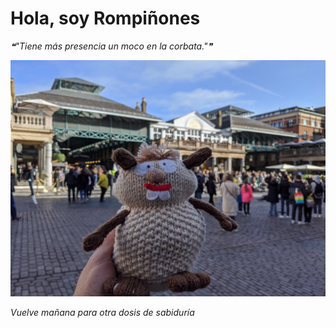 # Hola, soy Rompiñones

<!--STARTS_HERE_QUOTE_README-->
<i>❝"Tiene más presencia un moco en la corbata."❞</i>
<!--ENDS_HERE_QUOTE_README-->

<!--START_SECTION:update_image-->
![alt text](https://raw.githubusercontent.com/focaalvarez/rompinones/main/.github/images/IMG_20220205_113358.jpg?raw=true)
<!--END_SECTION:update_image-->

*Vuelve mañana para otra dosis de sabiduría*
